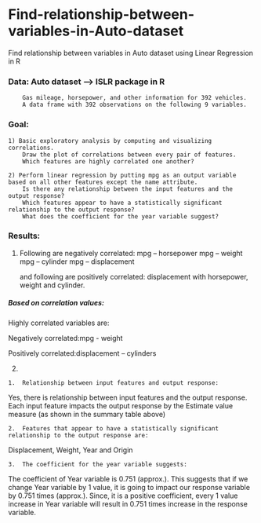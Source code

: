 # Find-relationship-between-variables-in-Auto-dataset
Find relationship between variables in Auto dataset using Linear Regression in R


### Data: Auto dataset --> ISLR package in R
		Gas mileage, horsepower, and other information for 392 vehicles.
		A data frame with 392 observations on the following 9 variables.
		
### Goal:

	1) Basic exploratory analysis by computing and visualizing correlations. 
		Draw the plot of correlations between every pair of features. 
		Which features are highly correlated one another?

	2) Perform linear regression by putting mpg as an output variable based on all other features except the name attribute. 
		Is there any relationship between the input features and the output response? 
		Which features appear to have a statistically significant relationship to the output response? 
		What does the coefficient for the year variable suggest?
		
### Results:

1) Following are negatively correlated:
		mpg – horsepower
		mpg – weight
		mpg – cylinder
		mpg – displacement
    
	and following are positively correlated:
		displacement with horsepower, weight and cylinder.

##### Based on correlation values:
Highly correlated variables are:

Negatively correlated:mpg - weight

Positively correlated:displacement – cylinders

2) 	

	1.	Relationship between input features and output response:

Yes, there is relationship between input features and the output response. Each input feature impacts the output response by the Estimate value measure (as shown in the summary table above)


	2.	Features that appear to have a statistically significant relationship to the output response are:

Displacement, Weight, Year and Origin

	3.	The coefficient for the year variable suggests:

The coefficient of Year variable is 0.751 (approx.). This suggests that if we change Year variable by 1 value, 
it is going to impact our response variable by 0.751 times (approx.). Since, it is a positive coefficient, 
every 1 value increase in Year variable will result in 0.751 times increase in the response variable.


